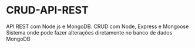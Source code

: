 # CRUD-API-REST
 API REST com Node.js e MongoDB. CRUD com Node, Express e Mongoose
 Sistema onde pode fazer alterações diretamente no banco de dados MongoDB
